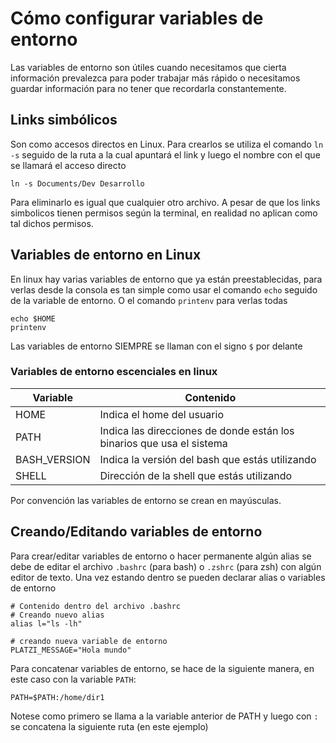 # Cómo configurar variables de entorno
Las variables de entorno son útiles cuando necesitamos que cierta información prevalezca para poder trabajar más rápido o necesitamos guardar información para no tener que recordarla constantemente.
## Links simbólicos
Son como accesos directos en Linux. Para crearlos se utiliza el comando `ln -s` seguido de la ruta a la cual apuntará el link y luego el nombre con el que se llamará el acceso directo

```
ln -s Documents/Dev Desarrollo
```
Para eliminarlo es igual que cualquier otro archivo. A pesar de que los links simbolicos tienen permisos según la terminal, en realidad no aplican como tal dichos permisos.
## Variables de entorno en Linux

En linux hay varias variables de entorno que ya están preestablecidas, para verlas desde la consola es tan simple como usar el comando `echo` seguido de la variable de entorno. O el comando `printenv` para verlas todas

```
echo $HOME
printenv
```

Las variables de entorno SIEMPRE se llaman con el signo `$` por delante

### Variables de entorno escenciales en linux
|Variable| 	Contenido|
|--------|-----------|
|HOME 	        |Indica el home del usuario|
|PATH 	        |Indica las direcciones de donde están los binarios que usa el sistema|
|BASH_VERSION 	|Indica la versión del bash que estás utilizando|
|SHELL 	        |Dirección de la shell que estás utilizando|

Por convención las variables de entorno se crean en mayúsculas.

## Creando/Editando variables de entorno
Para crear/editar variables de entorno o hacer permanente algún alias se debe de editar el archivo `.bashrc` (para bash) o `.zshrc` (para zsh) con algún editor de texto. Una vez estando dentro se pueden declarar alias o variables de entorno
```
# Contenido dentro del archivo .bashrc
# Creando nuevo alias
alias l="ls -lh"

# creando nueva variable de entorno
PLATZI_MESSAGE="Hola mundo"
```
Para concatenar variables de entorno, se hace de la siguiente manera, en este caso con la variable `PATH`:
```
PATH=$PATH:/home/dir1
```
Notese como primero se llama a la variable anterior de PATH y luego con `:` se concatena la siguiente ruta (en este ejemplo)